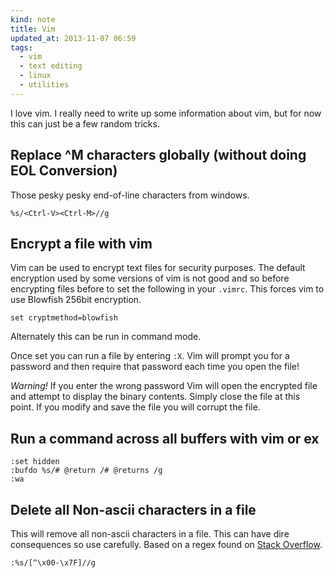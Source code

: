 ```yaml
---
kind: note
title: Vim
updated_at: 2013-11-07 06:59
tags:
  - vim
  - text editing
  - linux
  - utilities
---
```


I love vim. I really need to write up some information about vim, but for now this can just be a few random tricks.

## Replace ^M characters globally (without doing EOL Conversion)

Those pesky pesky end-of-line characters from windows.

```vim
%s/<Ctrl-V><Ctrl-M>//g
```

## Encrypt a file with vim

Vim can be used to encrypt text files for security purposes. The default
encryption used by some versions of vim is not good and so before encrypting
files before to set the following in your `.vimrc`. This forces vim to use
Blowfish 256bit encryption.

```
set cryptmethod=blowfish
```

Alternately this can be run in command mode.  

Once set you can run a file by entering `:X`. Vim will prompt you for a
password and then require that password each time you open the file!

*Warning!* If you enter the wrong password Vim will open the encrypted file and
attempt to display the binary contents. Simply close the file at this point. If
you modify and save the file you will corrupt the file. 

## Run a command across all buffers with vim or ex

```vim
:set hidden
:bufdo %s/# @return /# @returns /g
:wa
```

## Delete all Non-ascii characters in a file

This will remove all non-ascii characters in a file. This can have dire consequences so use carefully. Based on a regex found on [Stack Overflow](http://stackoverflow.com/questions/16987362/how-to-get-vim-to-highlight-non-ascii-characters).

```vim
:%s/[^\x00-\x7F]//g
```


